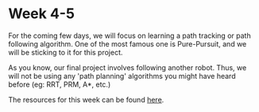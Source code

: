 # Week 4-5

For the coming few days, we will focus on learning a path tracking or path following algorithm. One of the most famous one is Pure-Pursuit, and we will be sticking to it for this project. 

As you know, our final project involves following another robot. Thus, we will not be using any 'path planning' algorithms you might have heard before (eg: RRT, PRM, A*, etc.) 

The resources for this week can be found [here](https://github.com/ERC-BPGC/QSTP_Robot-Automation-using-ROS_2021/tree/main/WEEK%204-5).
